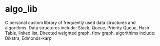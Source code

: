 # algo_lib
C personal custom library of frequently used data structures and algorithms.
Data structures include: Stack, Queue, Priority Queue, Hash Table, linked list, Directed weighted graph, flow graph.
algorithims include: Dikstra, Edmonds-karp
